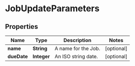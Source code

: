 

# JobUpdateParameters

## Properties

Name | Type | Description | Notes
------------ | ------------- | ------------- | -------------
**name** | **String** | A name for the Job. |  [optional]
**dueDate** | **Integer** | An ISO string date. |  [optional]



